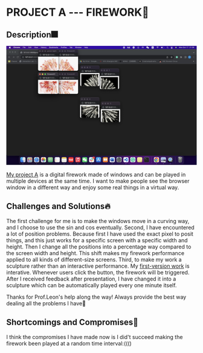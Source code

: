 # PROJECT A --- FIREWORK🥳
## Description🎆 
![alt text](https://github.com/lindashao1220/abc2022/blob/master/projectA/Screen%20Shot%202022-10-17%20at%2021.39.42.png)

[My project A](https://lindashao1220.github.io/abc2022/projectA%20sculpture/) is a digital firework made of windows and can be played in multiple devices at the same time. I want to make people see the browser window in a different way and enjoy some real things in a virtual way. 
 
## Challenges and Solutions🔥
The first challenge for me is to make the windows move in a curving way, and I choose to use the sin and cos eventually. Second, I have encountered a lot of position problems. Because first I have used the exact pixel to posit things, and this just works for a specific screen with a specific width and height. Then I change all the positions into a percentage way compared to the screen width and height. This shift makes my firework performance applied to all kinds of different-size screens. Third, to make my work a sculpture rather than an interactive performance. My [first-version work](https://lindashao1220.github.io/abc2022/projectA/) is interative. Whenever users click the button, the firework will be triggered. After I received feedback after presentation, I have changed it into a sculpture which can be automatically played every one minute itself.

Thanks for Prof.Leon's help along the way! Always provide the best way dealing all the problems I have🥰

## Shortcomings and Compromises🎇
I think the compromises I have made now is I did't succeed making the firework been played at a random time interval:((()

